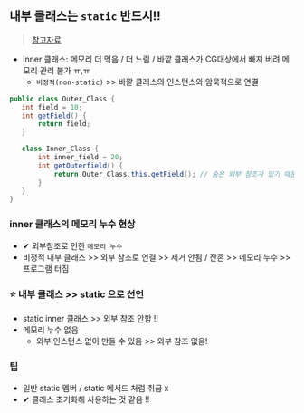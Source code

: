 ## 내부 클래스는 `static` 반드시!!
> [참고자료](https://inpa.tistory.com/entry/JAVA-%E2%98%95-%EC%9E%90%EB%B0%94%EC%9D%98-%EB%82%B4%EB%B6%80-%ED%81%B4%EB%9E%98%EC%8A%A4%EB%8A%94-static-%EC%9C%BC%EB%A1%9C-%EC%84%A0%EC%96%B8%ED%95%98%EC%9E%90)
- inner 클래스: 메모리 더 먹음 / 더 느림 / 바깥 클래스가 CG대상에서 빠져 버려 메모리 관리 불가 ㅠ,ㅠ
  - `비정적(non-static)` >> 바깥 클래스의 인스턴스와 암묵적으로 연결


```java
public class Outer_Class {
   int field = 10;
   int getField() {
       return field;
   }

   class Inner_Class {
       int inner_field = 20;
       int getOuterfield() {
           return Outer_Class.this.getField(); // 숨은 외부 참조가 있기 때문에 가능
       }
   }
}
```
### inner 클래스의 메모리 누수 현상
- ✔ 외부참조로 인한 `메모리 누수`
- 비정적 내부 클래스 >> 외부 참조로 연결 >> 제거 안됨 / 잔존 >> 메모리 누수 >> 프로그램 터짐

### ⭐ 내부 클래스 >> static 으로 선언
- static inner 클래스 >> 외부 참조 안함 !!
- 메모리 누수 없음
  - 외부 인스턴스 없이 만들 수 있음 >> 외부 참조 없음!

### 팁
- 일반 static 멤버 / static 메서드 처럼 취급 x
- ✔ 클래스 초기화해 사용하는 것 같음 !!
